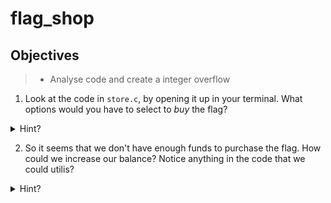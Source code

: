 # flag_shop

## Objectives

> - Analyse code and create a integer overflow

1. Look at the code in `store.c`, by opening it up in your terminal. What options would you have to select to _buy_ the flag?


<details>
<summary>Hint?</summary>
<br>

You would have to enter the numbers when prompted in the following order: `2, 2, 1`.

Just like you would when calling an automated telephone line.

</details>

2. So it seems that we don't have enough funds to purchase the flag. How could we increase our balance? Notice anything in the code that we could utilis?

<details>
<summary>Hint?</summary>
<br>



</details>